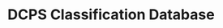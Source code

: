 ---
layout: default
modal-id: 1
title: DCPS Classification Database

skills: ['QuickBase', 'Data Design', 'Workflow Automation']
description:
  Built an online database for DCPS position descriptions, streamlining a process
  that was occuring over email, creating a performance dashboard, and publicly
  sharing hundreds of DCPS positions.

images: ['classification-1.PNG', 'classification-2.PNG', 'classification-3.PNG', 'classification-4.PNG']

---